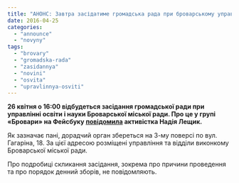 ```yaml
---
title: "АНОНС: Завтра засідатиме громадська рада при броварському управлінні освіти"
date: 2016-04-25
categories: 
  - "announce"
  - "novyny"
tags: 
  - "brovary"
  - "gromadska-rada"
  - "zasidannya"
  - "novini"
  - "osvita"
  - "upravlinnya-osviti"
---
```


**26 квітня о 16:00 відбудеться засідання громадської ради при управлінні освіти і науки Броварської міської ради. Про це у групі «Бровари» на Фейсбуку [повідомила](https://www.facebook.com/groups/brovary/permalink/1249006475129316/) активістка Надія Лещик.**

Як зазначає пані, дорадчий орган збереться на 3-му поверсі по вул. Гагаріна, 18. За цієї адресою розміщені управління та відділи виконкому Броварської міської ради.

Про подробиці скликання засідання, зокрема про причини проведення та про порядок денний зборів, не повідомляють.
